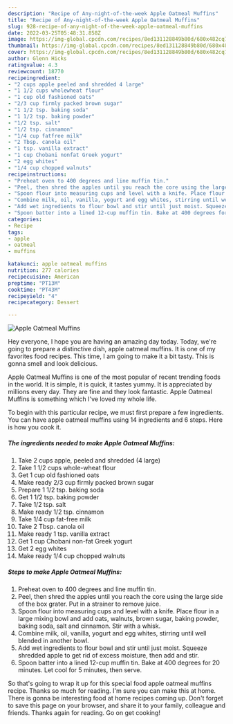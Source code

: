 ```yaml
---
description: "Recipe of Any-night-of-the-week Apple Oatmeal Muffins"
title: "Recipe of Any-night-of-the-week Apple Oatmeal Muffins"
slug: 928-recipe-of-any-night-of-the-week-apple-oatmeal-muffins
date: 2022-03-25T05:48:31.858Z
image: https://img-global.cpcdn.com/recipes/8ed131128849b80d/680x482cq70/apple-oatmeal-muffins-recipe-main-photo.jpg
thumbnail: https://img-global.cpcdn.com/recipes/8ed131128849b80d/680x482cq70/apple-oatmeal-muffins-recipe-main-photo.jpg
cover: https://img-global.cpcdn.com/recipes/8ed131128849b80d/680x482cq70/apple-oatmeal-muffins-recipe-main-photo.jpg
author: Glenn Hicks
ratingvalue: 4.3
reviewcount: 18770
recipeingredient:
- "2 cups apple peeled and shredded 4 large"
- "1 1/2 cups wholewheat flour"
- "1 cup old fashioned oats"
- "2/3 cup firmly packed brown sugar"
- "1 1/2 tsp. baking soda"
- "1 1/2 tsp. baking powder"
- "1/2 tsp. salt"
- "1/2 tsp. cinnamon"
- "1/4 cup fatfree milk"
- "2 Tbsp. canola oil"
- "1 tsp. vanilla extract"
- "1 cup Chobani nonfat Greek yogurt"
- "2 egg whites"
- "1/4 cup chopped walnuts"
recipeinstructions:
- "Preheat oven to 400 degrees and line muffin tin."
- "Peel, then shred the apples until you reach the core using the large side of the box grater. Put in a strainer to remove juice."
- "Spoon flour into measuring cups and level with a knife. Place flour in a large mixing bowl and add oats, walnuts, brown sugar, baking powder, baking soda, salt and cinnamon. Stir with a whisk."
- "Combine milk, oil, vanilla, yogurt and egg whites, stirring until well blended in another bowl."
- "Add wet ingredients to flour bowl and stir until just moist. Squeeze shredded apple to get rid of excess moisture, then add and stir."
- "Spoon batter into a lined 12-cup muffin tin. Bake at 400 degrees for 20 minutes. Let cool for 5 minutes, then serve."
categories:
- Recipe
tags:
- apple
- oatmeal
- muffins

katakunci: apple oatmeal muffins 
nutrition: 277 calories
recipecuisine: American
preptime: "PT13M"
cooktime: "PT43M"
recipeyield: "4"
recipecategory: Dessert

---
```



![Apple Oatmeal Muffins](https://img-global.cpcdn.com/recipes/8ed131128849b80d/680x482cq70/apple-oatmeal-muffins-recipe-main-photo.jpg)

Hey everyone, I hope you are having an amazing day today. Today, we're going to prepare a distinctive dish, apple oatmeal muffins. It is one of my favorites food recipes. This time, I am going to make it a bit tasty. This is gonna smell and look delicious.

Apple Oatmeal Muffins is one of the most popular of recent trending foods in the world. It is simple, it is quick, it tastes yummy. It is appreciated by millions every day. They are fine and they look fantastic. Apple Oatmeal Muffins is something which I've loved my whole life.




To begin with this particular recipe, we must first prepare a few ingredients. You can have apple oatmeal muffins using 14 ingredients and 6 steps. Here is how you cook it.

<!--inarticleads1-->

##### The ingredients needed to make Apple Oatmeal Muffins:

1. Take 2 cups apple, peeled and shredded (4 large)
1. Take 1 1/2 cups whole-wheat flour
1. Get 1 cup old fashioned oats
1. Make ready 2/3 cup firmly packed brown sugar
1. Prepare 1 1/2 tsp. baking soda
1. Get 1 1/2 tsp. baking powder
1. Take 1/2 tsp. salt
1. Make ready 1/2 tsp. cinnamon
1. Take 1/4 cup fat-free milk
1. Take 2 Tbsp. canola oil
1. Make ready 1 tsp. vanilla extract
1. Get 1 cup Chobani non-fat Greek yogurt
1. Get 2 egg whites
1. Make ready 1/4 cup chopped walnuts




<!--inarticleads2-->

##### Steps to make Apple Oatmeal Muffins:

1. Preheat oven to 400 degrees and line muffin tin.
1. Peel, then shred the apples until you reach the core using the large side of the box grater. Put in a strainer to remove juice.
1. Spoon flour into measuring cups and level with a knife. Place flour in a large mixing bowl and add oats, walnuts, brown sugar, baking powder, baking soda, salt and cinnamon. Stir with a whisk.
1. Combine milk, oil, vanilla, yogurt and egg whites, stirring until well blended in another bowl.
1. Add wet ingredients to flour bowl and stir until just moist. Squeeze shredded apple to get rid of excess moisture, then add and stir.
1. Spoon batter into a lined 12-cup muffin tin. Bake at 400 degrees for 20 minutes. Let cool for 5 minutes, then serve.




So that's going to wrap it up for this special food apple oatmeal muffins recipe. Thanks so much for reading. I'm sure you can make this at home. There is gonna be interesting food at home recipes coming up. Don't forget to save this page on your browser, and share it to your family, colleague and friends. Thanks again for reading. Go on get cooking!
